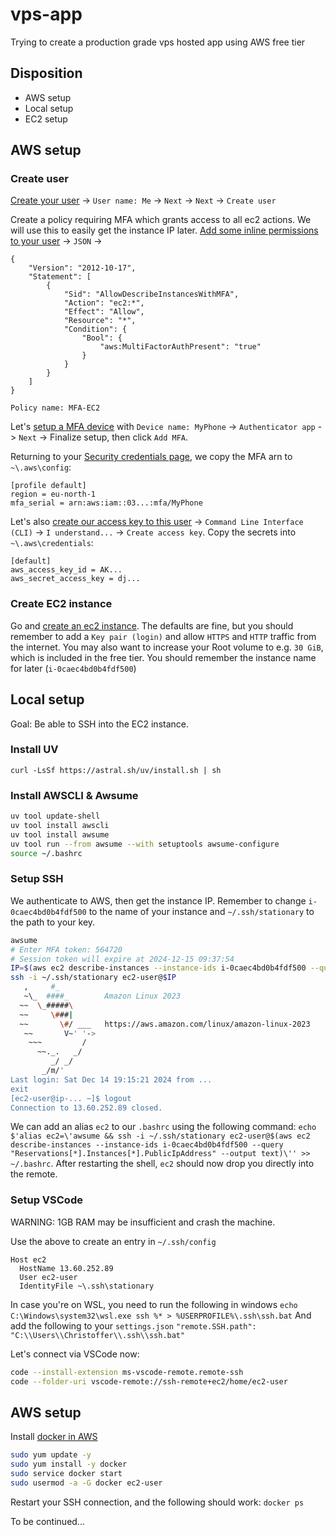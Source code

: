 # vps-app
Trying to create a production grade vps hosted app using AWS free tier

## Disposition
- AWS setup
- Local setup
- EC2 setup

## AWS setup
### Create user
[Create your user](https://us-east-1.console.aws.amazon.com/iam/home?region=eu-north-1#/users/create) -> `User name: Me` -> `Next` -> `Next` -> `Create user`

Create a policy requiring MFA which grants access to all ec2 actions. We will use this to easily get the instance IP later.  [Add some inline permissions to your user](https://us-east-1.console.aws.amazon.com/iam/home?region=eu-north-1#/users/details/Me/createPolicy?step=addPermissions) -> `JSON` -> 
```
{
    "Version": "2012-10-17",
    "Statement": [
        {
            "Sid": "AllowDescribeInstancesWithMFA",
            "Action": "ec2:*",
            "Effect": "Allow",
            "Resource": "*",
            "Condition": {
                "Bool": {
                    "aws:MultiFactorAuthPresent": "true"
                }
            }
        }
    ]
}
```
`Policy name: MFA-EC2`

Let's [setup a MFA device](https://us-east-1.console.aws.amazon.com/iam/home?region=eu-north-1#/users/details/Me/mfa) with `Device name: MyPhone` -> `Authenticator app` -> `Next` -> Finalize setup, then click `Add MFA`.

Returning to your [Security credentials page](https://us-east-1.console.aws.amazon.com/iam/home?region=eu-north-1#/users/details/Me?section=security_credentials), we copy the MFA arn to `~\.aws\config`:
```
[profile default]
region = eu-north-1
mfa_serial = arn:aws:iam::03...:mfa/MyPhone
```

Let's also [create our access key to this user](https://us-east-1.console.aws.amazon.com/iam/home?region=eu-north-1#/users/details/Me/create-access-key) -> `Command Line Interface (CLI)` -> `I understand...` -> `Create access key`. Copy the secrets into `~\.aws\credentials`:
```
[default]
aws_access_key_id = AK...
aws_secret_access_key = dj...
```

### Create EC2 instance
Go and [create an ec2 instance](https://eu-north-1.console.aws.amazon.com/ec2/home?region=eu-north-1#LaunchInstances:). The defaults are fine, but you should remember to add a `Key pair (login)` and allow `HTTPS` and `HTTP` traffic from the internet. You may also want to increase your Root volume to e.g. `30 GiB`, which is included in the free tier. You should remember the instance name for later (`i-0caec4bd0b4fdf500`)

## Local setup
Goal: Be able to SSH into the EC2 instance.

### Install UV
`curl -LsSf https://astral.sh/uv/install.sh | sh`
### Install AWSCLI & Awsume
```sh
uv tool update-shell
uv tool install awscli
uv tool install awsume
uv tool run --from awsume --with setuptools awsume-configure
source ~/.bashrc
```
### Setup SSH
We authenticate to AWS, then get the instance IP. Remember to change `i-0caec4bd0b4fdf500` to the name of your instance and `~/.ssh/stationary` to the path to your key. 
```sh
awsume
# Enter MFA token: 564720
# Session token will expire at 2024-12-15 09:37:54
IP=$(aws ec2 describe-instances --instance-ids i-0caec4bd0b4fdf500 --query "Reservations[*].Instances[*].PublicIpAddress" --output text)
ssh -i ~/.ssh/stationary ec2-user@$IP
   ,     #_
   ~\_  ####_        Amazon Linux 2023
  ~~  \_#####\
  ~~     \###|
  ~~       \#/ ___   https://aws.amazon.com/linux/amazon-linux-2023
   ~~       V~' '->
    ~~~         /
      ~~._.   _/
         _/ _/
       _/m/'
Last login: Sat Dec 14 19:15:21 2024 from ...
exit
[ec2-user@ip-... ~]$ logout
Connection to 13.60.252.89 closed.
```
We can add an alias `ec2` to our `.bashrc` using the following command: `echo $'alias ec2=\'awsume && ssh -i ~/.ssh/stationary ec2-user@$(aws ec2 describe-instances --instance-ids i-0caec4bd0b4fdf500 --query "Reservations[*].Instances[*].PublicIpAddress" --output text)\'' >> ~/.bashrc`. After restarting the shell, `ec2` should now drop you directly into the remote.

### Setup VSCode
WARNING: 1GB RAM may be insufficient and crash the machine.

Use the above to create an entry in `~/.ssh/config`
```
Host ec2
  HostName 13.60.252.89
  User ec2-user
  IdentityFile ~\.ssh\stationary
```
In case you're on WSL, you need to run the following in windows
`echo C:\Windows\system32\wsl.exe ssh %* > %USERPROFILE%\.ssh\ssh.bat`
And add the following to your `settings.json`
`"remote.SSH.path": "C:\\Users\\Christoffer\\.ssh\\ssh.bat"`

Let's connect via VSCode now: 
```sh
code --install-extension ms-vscode-remote.remote-ssh
code --folder-uri vscode-remote://ssh-remote+ec2/home/ec2-user
```

## AWS setup
Install [docker in AWS](https://docs.aws.amazon.com/serverless-application-model/latest/developerguide/install-docker.html)
```sh
sudo yum update -y
sudo yum install -y docker
sudo service docker start
sudo usermod -a -G docker ec2-user
```
Restart your SSH connection, and the following should work: `docker ps`

To be continued...
